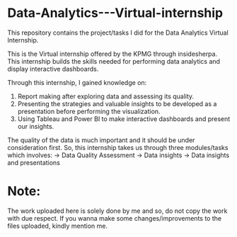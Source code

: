 # Data-Analytics---Virtual-internship
This repository contains the project/tasks I did for the Data Analytics Virtual Internship.

This is the Virtual internship offered by the KPMG through insidesherpa. This internship builds the skills needed for performing data analytics and display interactive dashboards.

Through this internship, I gained knowledge on:
1. Report making after exploring data and assessing its quality.
2. Presenting the strategies and valuable insights to be developed as a presentation before performing the visualization.
3. Using Tableau and Power BI to make interactive dashboards and present our insights.

The quality of the data is much important and it should be under consideration first. So, this internship takes us through three modules/tasks which involves:
-> Data Quality Assessment
-> Data insights
-> Data insights and presentations

# Note:
The work uploaded here is solely done by me and so, do not copy the work with due respect. If you wanna make some changes/improvements to the files uploaded, kindly mention me.
